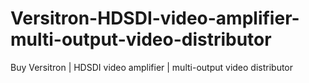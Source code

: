 # Versitron-HDSDI-video-amplifier-multi-output-video-distributor
Buy Versitron | HDSDI video amplifier | multi-output video distributor
